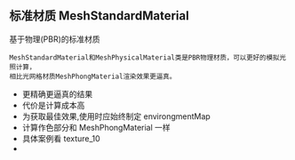 ## 标准材质 MeshStandardMaterial

基于物理(PBR)的标准材质

```
MeshStandardMaterial和MeshPhysicalMaterial类是PBR物理材质，可以更好的模拟光照计算，
相比光网格材质MeshPhongMaterial渲染效果更逼真。
```

- 更精确更逼真的结果
- 代价是计算成本高
- 为获取最佳效果,使用时应始终制定 environgmentMap
- 计算作色部分和 MeshPhongMaterial 一样
- 具体案例看 texture_10
-
